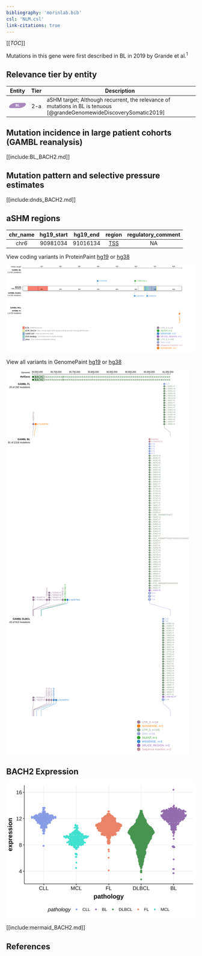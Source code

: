 ```yaml
---
bibliography: 'morinlab.bib'
csl: 'NLM.csl'
link-citations: true
---
```

[[_TOC_]]

Mutations in this gene were first described in BL in 2019 by Grande et al.<sup>1</sup>


## Relevance tier by entity

|Entity|Tier|Description                           |
|:------:|:----:|--------------------------------------|
|![BL](images/icons/BL_tier2.png)    |2-a | aSHM target; Although recurrent, the relevance of mutations in BL is tenuous [@grandeGenomewideDiscoverySomatic2019]|

## Mutation incidence in large patient cohorts (GAMBL reanalysis)

[[include:BL_BACH2.md]]

## Mutation pattern and selective pressure estimates

[[include:dnds_BACH2.md]]

## aSHM regions

|chr_name|hg19_start|hg19_end|region                                                                                   |regulatory_comment|
|:--------:|:----------:|:--------:|:-----------------------------------------------------------------------------------------:|:------------------:|
|chr6    |90981034  |91016134|[TSS](https://genome.ucsc.edu/s/rdmorin/GAMBL%20hg19?position=chr6%3A90981034%2D91016134)|NA                |


View coding variants in ProteinPaint [hg19](https://morinlab.github.io/LLMPP/GAMBL/BACH2_protein.html)  or [hg38](https://morinlab.github.io/LLMPP/GAMBL/BACH2_protein_hg38.html)

![](images/proteinpaint/BACH2_NM_021813.svg)

View all variants in GenomePaint [hg19](https://morinlab.github.io/LLMPP/GAMBL/BACH2.html)  or [hg38](https://morinlab.github.io/LLMPP/GAMBL/BACH2_hg38.html)

![](images/proteinpaint/BACH2.svg)

## BACH2 Expression
![](images/gene_expression/BACH2_by_pathology.svg)

[[include:mermaid_BACH2.md]]

## References


<!-- ORIGIN: grandeGenomewideDiscoverySomatic2019 -->
<!-- BL: grandeGenomewideDiscoverySomatic2019 -->
